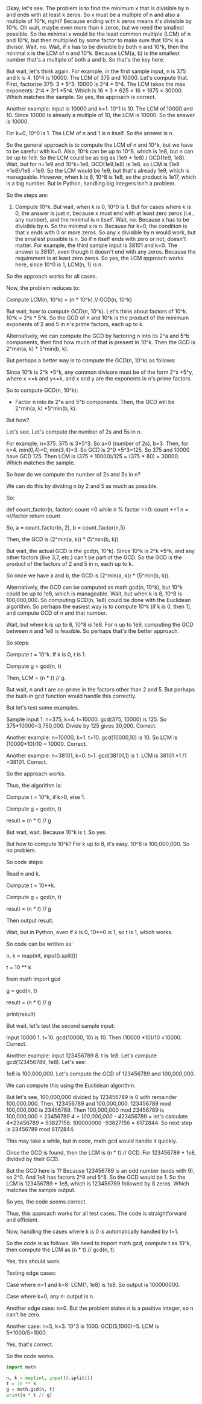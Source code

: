 <think>
Okay, let's see. The problem is to find the minimum x that is divisible by n and ends with at least k zeros. So x must be a multiple of n and also a multiple of 10^k, right? Because ending with k zeros means it's divisible by 10^k. Oh wait, maybe even more than k zeros, but we need the smallest possible. So the minimal x would be the least common multiple (LCM) of n and 10^k, but then multiplied by some factor to make sure that 10^k is a divisor. Wait, no. Wait, if x has to be divisible by both n and 10^k, then the minimal x is the LCM of n and 10^k. Because LCM(a, b) is the smallest number that's a multiple of both a and b. So that's the key here.

But wait, let's think again. For example, in the first sample input, n is 375 and k is 4. 10^4 is 10000. The LCM of 375 and 10000. Let's compute that. First, factorize 375: 3 * 5^3. 10000 is 2^4 * 5^4. The LCM takes the max exponents: 2^4 * 3^1 *5^4. Which is 16 * 3 * 625 = 16 * 1875 = 30000. Which matches the sample. So yes, the approach is correct.

Another example: input is 10000 and k=1. 10^1 is 10. The LCM of 10000 and 10. Since 10000 is already a multiple of 10, the LCM is 10000. So the answer is 10000.

For k=0, 10^0 is 1. The LCM of n and 1 is n itself. So the answer is n.

So the general approach is to compute the LCM of n and 10^k, but we have to be careful with k=0. Also, 10^k can be up to 10^8, which is 1e8, but n can be up to 1e9. So the LCM could be as big as (1e9 * 1e8) / GCD(1e9, 1e8). Wait, but for n=1e9 and 10^k=1e8, GCD(1e9,1e8) is 1e8, so LCM is (1e9 *1e8)/1e8 =1e9. So the LCM would be 1e9, but that's already 1e9, which is manageable. However, when k is 8, 10^8 is 1e8, so the product is 1e17, which is a big number. But in Python, handling big integers isn't a problem.

So the steps are:

1. Compute 10^k. But wait, when k is 0, 10^0 is 1. But for cases where k is 0, the answer is just n, because x must end with at least zero zeros (i.e., any number), and the minimal is n itself. Wait, no. Because x has to be divisible by n. So the minimal x is n. Because for k=0, the condition is that x ends with 0 or more zeros. So any x divisible by n would work, but the smallest possible is n. So if n itself ends with zero or not, doesn't matter. For example, the third sample input is 38101 and k=0. The answer is 38101, even though it doesn't end with any zeros. Because the requirement is at least zero zeros. So yes, the LCM approach works here, since 10^0 is 1, LCM(n, 1) is n.

So the approach works for all cases.

Now, the problem reduces to:

Compute LCM(n, 10^k) = (n * 10^k) // GCD(n, 10^k)

But wait, how to compute GCD(n, 10^k). Let's think about factors of 10^k. 10^k = 2^k * 5^k. So the GCD of n and 10^k is the product of the minimum exponents of 2 and 5 in n's prime factors, each up to k.

Alternatively, we can compute the GCD by factoring n into its 2^a and 5^b components, then find how much of that is present in 10^k. Then the GCD is 2^min(a, k) * 5^min(b, k).

But perhaps a better way is to compute the GCD(n, 10^k) as follows:

Since 10^k is 2^k *5^k, any common divisors must be of the form 2^x *5^y, where x <=k and y<=k, and x and y are the exponents in n's prime factors.

So to compute GCD(n, 10^k):

- Factor n into its 2^a and 5^b components. Then, the GCD will be 2^min(a, k) *5^min(b, k).

But how?

Let's see. Let's compute the number of 2s and 5s in n.

For example, n=375. 375 is 3*5^3. So a=0 (number of 2s), b=3. Then, for k=4. min(0,4)=0, min(3,4)=3. So GCD is 2^0 *5^3=125. So 375 and 10000 have GCD 125. Then LCM is (375 * 10000)/125 = (375 * 80) = 30000. Which matches the sample.

So how do we compute the number of 2s and 5s in n?

We can do this by dividing n by 2 and 5 as much as possible.

So:

def count_factor(n, factor):
    count =0
    while n % factor ==0:
        count +=1
        n = n//factor
    return count

So, a = count_factor(n, 2), b = count_factor(n,5)

Then, the GCD is (2^min(a, k)) * (5^min(b, k))

But wait, the actual GCD is the gcd(n, 10^k). Since 10^k is 2^k *5^k, and any other factors (like 3,7, etc.) can't be part of the GCD. So the GCD is the product of the factors of 2 and 5 in n, each up to k.

So once we have a and b, the GCD is (2^min(a, k)) * (5^min(b, k)).

Alternatively, the GCD can be computed as math.gcd(n, 10^k), but 10^k could be up to 1e8, which is manageable. Wait, but when k is 8, 10^8 is 100,000,000. So computing GCD(n, 1e8) could be done with the Euclidean algorithm. So perhaps the easiest way is to compute 10^k (if k is 0, then 1), and compute GCD of n and that number.

Wait, but when k is up to 8, 10^8 is 1e8. For n up to 1e9, computing the GCD between n and 1e8 is feasible. So perhaps that's the better approach.

So steps:

Compute t = 10^k. If k is 0, t is 1.

Compute g = gcd(n, t)

Then, LCM = (n * t) // g.

But wait, n and t are co-prime in the factors other than 2 and 5. But perhaps the built-in gcd function would handle this correctly.

But let's test some examples.

Sample input 1: n=375, k=4. t=10000. gcd(375, 10000) is 125. So 375*10000=3,750,000. Divide by 125 gives 30,000. Correct.

Another example: n=10000, k=1. t=10. gcd(10000,10) is 10. So LCM is (10000*10)/10 = 10000. Correct.

Another example: n=38101, k=0. t=1. gcd(38101,1) is 1. LCM is 38101 *1 /1 =38101. Correct.

So the approach works.

Thus, the algorithm is:

Compute t = 10^k, if k>0, else 1.

Compute g = gcd(n, t)

result = (n * t) // g

But wait, wait. Because 10^k is t. So yes.

But how to compute 10^k? For k up to 8, it's easy. 10^8 is 100,000,000. So no problem.

So code steps:

Read n and k.

Compute t = 10**k.

Compute g = gcd(n, t)

result = (n * t) // g

Then output result.

Wait, but in Python, even if k is 0, 10**0 is 1, so t is 1, which works.

So code can be written as:

n, k = map(int, input().split())

t = 10 ** k

from math import gcd

g = gcd(n, t)

result = (n * t) // g

print(result)

But wait, let's test the second sample input:

Input 10000 1. t=10. gcd(10000, 10) is 10. Then (10000 *10)/10 =10000. Correct.

Another example: input 123456789 8. t is 1e8. Let's compute gcd(123456789, 1e8). Let's see:

1e8 is 100,000,000. Let's compute the GCD of 123456789 and 100,000,000.

We can compute this using the Euclidean algorithm.

But let's see, 100,000,000 divided by 123456789 is 0 with remainder 100,000,000. Then, 123456789 and 100,000,000. 123456789 mod 100,000,000 is 23456789. Then 100,000,000 mod 23456789 is 100,000,000 = 23456789 *4 + 100,000,000 - 4*23456789 = let's calculate 4*23456789 = 93827156. 100000000 -93827156 = 6172844. So next step is 23456789 mod 6172844.

This may take a while, but in code, math.gcd would handle it quickly.

Once the GCD is found, then the LCM is (n * t) // GCD. For 123456789 * 1e8, divided by their GCD.

But the GCD here is 1? Because 123456789 is an odd number (ends with 9), so 2^0. And 1e8 has factors 2^8 and 5^8. So the GCD would be 1. So the LCM is 123456789 * 1e8, which is 123456789 followed by 8 zeros. Which matches the sample output.

So yes, the code seems correct.

Thus, this approach works for all test cases. The code is straightforward and efficient.

Now, handling the cases where k is 0 is automatically handled by t=1.

So the code is as follows. We need to import math.gcd, compute t as 10^k, then compute the LCM as (n * t) // gcd(n, t).

Yes, this should work.

Testing edge cases:

Case where n=1 and k=8: LCM(1, 1e8) is 1e8. So output is 100000000.

Case where k=0, any n: output is n.

Another edge case: n=0. But the problem states n is a positive integer, so n can't be zero.

Another case: n=5, k=3. 10^3 is 1000. GCD(5,1000)=5. LCM is 5*1000/5=1000.

Yes, that's correct.

So the code works.
</think>

```python
import math

n, k = map(int, input().split())
t = 10 ** k
g = math.gcd(n, t)
print(n * t // g)
```